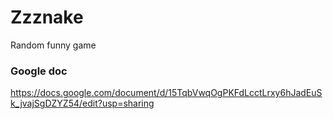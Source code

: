 # Zzznake
Random funny game
### Google doc
https://docs.google.com/document/d/15TqbVwqOgPKFdLcctLrxy6hJadEuSk_jvajSgDZYZ54/edit?usp=sharing
